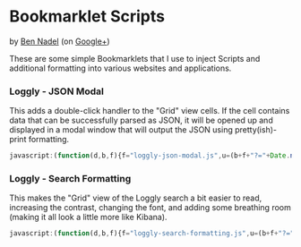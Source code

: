 
# Bookmarklet Scripts

by [Ben Nadel][bennadel] (on [Google+][googleplus])

These are some simple Bookmarklets that I use to inject Scripts and additional formatting
into various websites and applications.

### Loggly - JSON Modal

This adds a double-click handler to the "Grid" view cells. If the cell contains data that
can be successfully parsed as JSON, it will be opened up and displayed in a modal window
that will output the JSON using pretty(ish)-print formatting.

```js
javascript:(function(d,b,f){f="loggly-json-modal.js",u=(b+f+"?="+Date.now()),s=d.createElement("script");s.setAttribute("src",u);d.body.appendChild(s);})(document,"https://bennadel.github.io/Bookmarklets/");void(0);
```

### Loggly - Search Formatting

This makes the "Grid" view of the Loggly search a bit easier to read, increasing the 
contrast, changing the font, and adding some breathing room (making it all look a little
more like Kibana).

```js
javascript:(function(d,b,f){f="loggly-search-formatting.js",u=(b+f+"?="+Date.now()),s=d.createElement("script");s.setAttribute("src",u);d.body.appendChild(s);})(document,"https://bennadel.github.io/Bookmarklets/");void(0);
```

[bennadel]: http://www.bennadel.com
[googleplus]: https://plus.google.com/108976367067760160494?rel=author

